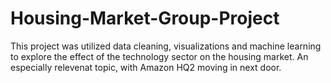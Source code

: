 # Housing-Market-Group-Project
This project was utilized data cleaning, visualizations and machine learning to explore the effect of the technology sector on the housing market.   An especially relevenat topic, with Amazon HQ2 moving in next door. 
